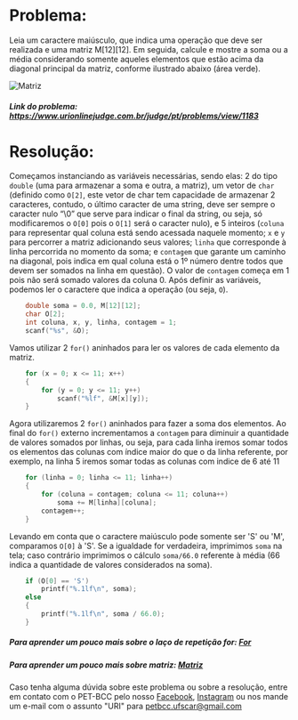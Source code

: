 # Problema:
Leia um caractere maiúsculo, que indica uma operação que deve ser realizada e uma matriz M[12][12]. Em seguida, calcule e mostre a soma ou a média considerando somente aqueles elementos que estão acima da diagonal principal da matriz, conforme ilustrado abaixo (área verde).
 
![Matriz](https://resources.urionlinejudge.com.br/gallery/images/problems/UOJ_1183.png)
 
##### Link do problema: https://www.urionlinejudge.com.br/judge/pt/problems/view/1183
 
 
# Resolução:
 
Começamos instanciando as variáveis necessárias, sendo elas: 2 do tipo `double` (uma para armazenar a soma e outra, a matriz), um vetor de `char` (definido como `O[2]`, este vetor de char tem capacidade de armazenar 2 caracteres, contudo, o último caracter de uma string, deve ser sempre o caracter nulo “\0” que serve para indicar o final da string, ou seja, só modificaremos o `O[0]` pois o `O[1]` será o caracter nulo), e 5 inteiros (`coluna` para representar qual coluna está sendo acessada naquele momento; `x` e `y` para percorrer a matriz adicionando seus valores; `linha` que corresponde à linha percorrida no momento da soma; e `contagem` que garante um caminho na diagonal, pois indica em qual coluna está o 1º número dentre todos que devem ser somados na linha em questão). O valor de `contagem` começa em 1 pois não será somado valores da coluna 0.
Após definir as variáveis, podemos ler o caractere que indica a operação (ou seja, `O`).
 
```c
    double soma = 0.0, M[12][12];
    char O[2];
    int coluna, x, y, linha, contagem = 1;
    scanf("%s", &O);
```
 
Vamos utilizar 2 `for()` aninhados para ler os valores de cada elemento da matriz.
 
```c
    for (x = 0; x <= 11; x++)
    {
        for (y = 0; y <= 11; y++)
            scanf("%lf", &M[x][y]);
    }
```
 
Agora utilizaremos 2 `for()` aninhados para fazer a soma dos elementos. Ao final do `for()` externo incrementamos a `contagem` para diminuir a quantidade de valores somados por linhas, ou seja, para cada linha iremos somar todos os elementos das colunas com índice maior do que o da linha referente, por exemplo, na linha 5 iremos somar todas as colunas com indice de 6 até 11
 
```c
    for (linha = 0; linha <= 11; linha++)
    {
        for (coluna = contagem; coluna <= 11; coluna++)
            soma += M[linha][coluna];
        contagem++;
    }
```
Levando em conta que o caractere maiúsculo pode somente ser 'S' ou 'M', comparamos `O[0]` à 'S'. Se a igualdade for verdadeira, imprimimos `soma` na tela; caso contrário imprimimos o cálculo `soma/66.0` referente à média (66 indica a quantidade de valores considerados na soma).
 
```c
    if (O[0] == 'S')
        printf("%.1lf\n", soma);
    else
    {
        printf("%.1lf\n", soma / 66.0);
    }
```
##### Para aprender um pouco mais sobre o laço de repetição for: [For](http://linguagemc.com.br/a-estrutura-de-repeticao-for-em-c/)
 
##### Para aprender um pouco mais sobre matriz: [Matriz](http://linguagemc.com.br/matriz-em-c/)
 
Caso tenha alguma dúvida sobre este problema ou sobre a resolução, entre em contato com o PET-BCC pelo nosso
[Facebook](https://www.facebook.com/petbcc/),
[Instagram](https://www.instagram.com/petbcc.ufscar/)
ou nos mande um e-mail com o assunto "URI" para  petbcc.ufscar@gmail.com